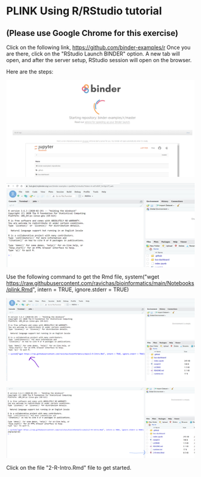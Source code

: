 # PLINK Using R/RStudio tutorial 
## (Please use Google Chrome for this exercise)
Click on the following link, https://github.com/binder-examples/r
Once you are there, click on the "RStudio Launch BINDER" option. A new tab will open, and after the server setup, RStudio session will open on the browser. 



Here are the steps: 

 ![Go to binder-examples link](./../Img/RStudioBinderLaunch1.png)
 
 ![Go to binder-examples link](./../Img/RStudioBinderLaunch2.png)
 
 Use the following command to get the Rmd file, 
system("wget https://raw.githubusercontent.com/ravichas/bioinformatics/main/Notebooks/plink.Rmd", intern = TRUE, ignore.stderr = TRUE)
 
 ![Go to binder-examples link](./../Img/RStudioBinderLaunch3.png)
 
 ![Go to binder-examples link](./../Img/RStudioBinderLaunch4.png)
 
 Click on the file "2-R-Intro.Rmd" file to get started.

